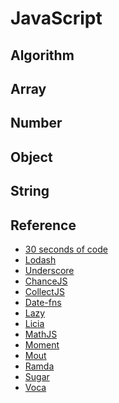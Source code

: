 # JavaScript

## Algorithm

## Array

## Number

## Object

## String

## Reference

- [30 seconds of code](https://www.30secondsofcode.org/list)
- [Lodash](https://www.lodashjs.com/docs/latest)
- [Underscore](https://underscorejs.org)
- [ChanceJS](https://chancejs.com/)
- [CollectJS](https://collect.js.org)
- [Date-fns]()
- [Lazy]()
- [Licia]()
- [MathJS]()
- [Moment](http://momentjs.cn/)
- [Mout]()
- [Ramda]()
- [Sugar]()
- [Voca]()
